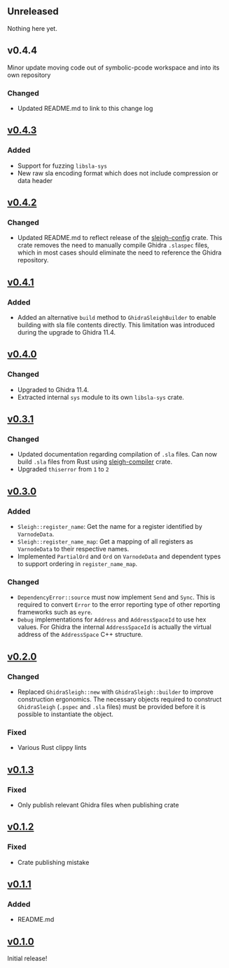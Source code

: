 ## Unreleased

Nothing here yet.

## v0.4.4

Minor update moving code out of symbolic-pcode workspace and into its own repository

### Changed

* Updated README.md to link to this change log

## [v0.4.3](https://github.com/mnemonikr/symbolic-pcode/tree/libsla-0.4.3)

### Added

* Support for fuzzing `libsla-sys`
* New raw sla encoding format which does not include compression or data header

## [v0.4.2](https://github.com/mnemonikr/symbolic-pcode/tree/libsla-0.4.2)

### Changed

* Updated README.md to reflect release of the [sleigh-config](https://crates.io/crates/sleigh-config)
crate. This crate removes the need to manually compile Ghidra `.slaspec` files, which in most cases
should eliminate the need to reference the Ghidra repository.

## [v0.4.1](https://github.com/mnemonikr/symbolic-pcode/tree/libsla-0.4.1)

### Added

* Added an alternative `build` method to `GhidraSleighBuilder` to enable building with sla file contents directly. This limitation was introduced during the upgrade to Ghidra 11.4.

## [v0.4.0](https://github.com/mnemonikr/symbolic-pcode/tree/libsla-0.4.0)

### Changed

* Upgraded to Ghidra 11.4.
* Extracted internal `sys` module to its own `libsla-sys` crate.

## [v0.3.1](https://github.com/mnemonikr/symbolic-pcode/tree/libsla-0.3.1)

### Changed

* Updated documentation regarding compilation of `.sla` files. Can now build `.sla` files from Rust using [sleigh-compiler](https://crates.io/crates/sleigh-compiler) crate.
* Upgraded `thiserror` from `1` to `2`

## [v0.3.0](https://github.com/mnemonikr/symbolic-pcode/tree/libsla-0.3.0)

### Added

* `Sleigh::register_name`: Get the name for a register identified by `VarnodeData`.
* `Sleigh::register_name_map`: Get a mapping of all registers as `VarnodeData` to their respective
names.
* Implemented `PartialOrd` and `Ord` on `VarnodeData` and dependent types to support ordering in
`register_name_map`.

### Changed

* `DependencyError::source` must now implement `Send` and `Sync`. This is required to convert
`Error` to the error reporting type of other reporting frameworks such as `eyre`.
* `Debug` implementations for `Address` and `AddressSpaceId` to use hex values. For Ghidra the
internal `AddressSpaceId` is actually the virtual address of the `AddressSpace` C++ structure.

## [v0.2.0](https://github.com/mnemonikr/symbolic-pcode/tree/libsla-0.2.0)

### Changed

* Replaced `GhidraSleigh::new` with `GhidraSleigh::builder` to improve construction ergonomics. The
necessary objects required to construct `GhidraSleigh` (`.pspec` and `.sla` files) must be provided
before it is possible to instantiate the object.

### Fixed

* Various Rust clippy lints

## [v0.1.3](https://github.com/mnemonikr/symbolic-pcode/tree/libsla-0.1.3)

### Fixed

* Only publish relevant Ghidra files when publishing crate

## [v0.1.2](https://github.com/mnemonikr/symbolic-pcode/tree/libsla-0.1.2)

### Fixed

* Crate publishing mistake

## [v0.1.1](https://github.com/mnemonikr/symbolic-pcode/tree/libsla-0.1.1)

### Added

* README.md

## [v0.1.0](https://github.com/mnemonikr/symbolic-pcode/tree/libsla-0.1.0)

Initial release!
